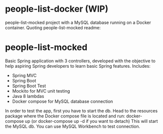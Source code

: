# people-list-docker (WIP)
people-list-mocked project with a MySQL database running on a Docker container. Quoting people-list-mocked readme:

# people-list-mocked
Basic Spring application with 3 controllers, developed with the objective to help aspiring Spring developers to learn basic Spring features.
Includes:
- Spring MVC
- Spring Boot
- Spring Boot Test
- Mockito for MVC unit testing
- Java 8 lambdas
- Docker compose for MySQL database connection

In order to test the app, first you have to start the db. Head to the resources package where the Docker compose file is located and run: 
docker-compose up (or docker-compose up -d if you want to detach)
This will start the MySQL db. You can use MySQL Workbench to test connection.


